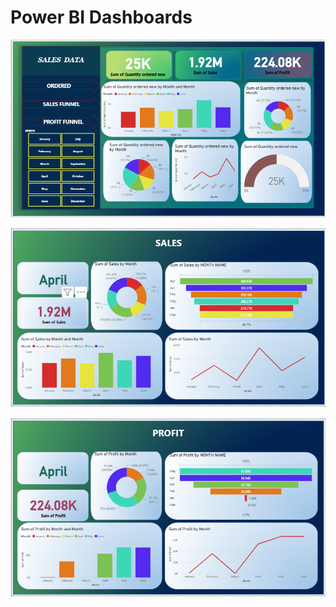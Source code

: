 # Power BI Dashboards

![screenshot](Images/d1.png)

![screenshot](Images/d2.png)

![screenshot](Images/d3.png)
